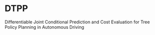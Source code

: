 # DTPP
Differentiable Joint Conditional Prediction and Cost Evaluation for Tree Policy Planning in Autonomous Driving
